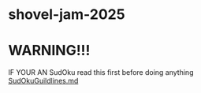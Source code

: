 # shovel-jam-2025
# WARNING!!!
IF YOUR AN SudOku read this first before doing anything [SudOkuGuildlines.md](https://github.com/Horryportier/shovel-jam-2025/blob/main/SudOkuGuildlines.md)
